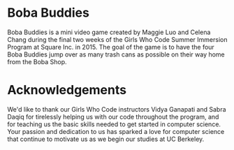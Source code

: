 # Boba Buddies
Boba Buddies is a mini video game created by Maggie Luo and Celena Chang during the final two weeks of the Girls Who Code Summer Immersion Program at Square Inc. in 2015. The goal of the game is to have the four Boba Buddies jump over as many trash cans as possible on their way home from the Boba Shop. 

# Acknowledgements
We'd like to thank our Girls Who Code instructors Vidya Ganapati and Sabra Daqiq for tirelessly helping us with our code throughout the program, and for teaching us the basic skills needed to get started in computer science. Your passion and dedication to us has sparked a love for computer science that continue to motivate us as we begin our studies at UC Berkeley.
